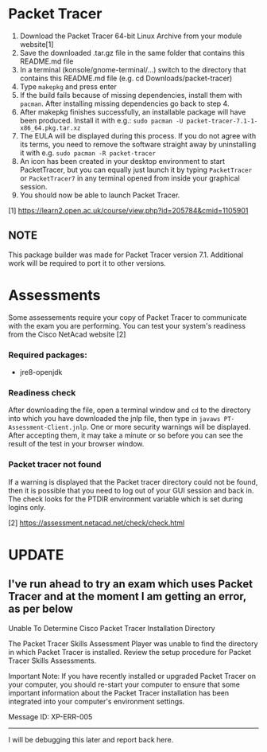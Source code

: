 # Packet Tracer #

1. Download the Packet Tracer 64-bit Linux Archive from your module website[1]
2. Save the downloaded .tar.gz file in the same folder that contains this README.md file
3. In a terminal (konsole/gnome-terminal/...) switch to the directory that contains this README.md file (e.g. cd Downloads/packet-tracer)
4. Type ```makepkg``` and press enter
5. If the build fails because of missing dependencies, install them with ```pacman```. After installing missing dependencies go back to step 4.
6. After makepkg finishes successfully, an installable package will have been produced. Install it with e.g.:
```sudo pacman -U packet-tracer-7.1-1-x86_64.pkg.tar.xz```
7. The EULA will be displayed during this process. If you do not agree with its terms, you need to remove the software straight away by uninstalling it with e.g. ```sudo pacman -R packet-tracer```
8. An icon has been created in your desktop environment to start PacketTracer, but you can equally just launch it by typing ```PacketTracer``` or ```PacketTracer7``` in any terminal opened from inside your graphical session.
9. You should now be able to launch Packet Tracer.

[1] https://learn2.open.ac.uk/course/view.php?id=205784&cmid=1105901

## NOTE ##
This package builder was made for Packet Tracer version 7.1. Additional work will be required to port it to other versions.

# Assessments #
Some assessements require your copy of Packet Tracer to communicate with the exam you are performing. You can test your system's readiness from the Cisco NetAcad website [2]

### Required packages: ###
* jre8-openjdk

### Readiness check ###
After downloading the file, open a terminal window and ```cd``` to the directory into which you have downloaded the jnlp file, then type in ```javaws PT-Assessment-Client.jnlp```. One or more security warnings will be displayed. After accepting them, it may take a minute or so before you can see the result of the test in your browser window.

### Packet tracer not found ###
If a warning is displayed that the Packet tracer directory could not be found, then it is possible that you need to log out of your GUI session and back in. The check looks for the PTDIR environment variable which is set during logins only.

[2] https://assessment.netacad.net/check/check.html

# UPDATE # 
I've run ahead to try an exam which uses Packet Tracer and at the moment I am getting an error, as per below
---
Unable To Determine Cisco Packet Tracer Installation Directory

The Packet Tracer Skills Assessment Player was unable to find the directory in which Packet Tracer is installed. Review the setup procedure for Packet Tracer Skills Assessments.

Important Note: If you have recently installed or upgraded Packet Tracer on your computer, you should re-start your computer to ensure that some important information about the Packet Tracer installation has been integrated into your computer's environment settings.

Message ID: XP-ERR-005

---

I will be debugging this later and report back here.
